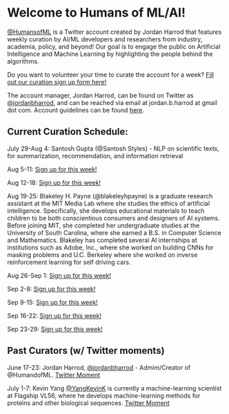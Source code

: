 # Welcome to Humans of ML/AI! 

[@HumansofML](http://twitter.com/humansofml) is a Twitter account created by Jordan Harrod that features weekly curation by AI/ML developers and researchers from industry, academia, policy, and beyond! 
Our goal is to engage the public on Artificial Intelligence and Machine Learning by highlighting the people behind the algorithms. 

Do you want to volunteer your time to curate the account for a week? [Fill out our curation sign up form here!](https://docs.google.com/forms/d/e/1FAIpQLScBbVwDcTv2Ve8RYLoSE1nw7odQBCdUnyL23Y4LKNhIoixQtw/viewform?usp=sf_link) 

The account manager, Jordan Harrod, can be found on Twitter as [@jordanbharrod](http://twitter.com/jordanbharrod), and can be reached via email at jordan.b.harrod at gmail dot com. Account guidelines can be found [here](https://docs.google.com/document/d/157yKT__FegEWZUhPNPccqfaTfQRx4wV10XPzycnHYEI/edit?usp=sharing). 

## Current Curation Schedule: 

July 29-Aug 4: Santosh Gupta (@Santosh Styles) - NLP on scientific texts, for summarization, recommendation, and information retrieval

Aug 5-11: [Sign up for this week!](https://docs.google.com/forms/d/e/1FAIpQLScBbVwDcTv2Ve8RYLoSE1nw7odQBCdUnyL23Y4LKNhIoixQtw/viewform?usp=sf_link) 

Aug 12-18: [Sign up for this week!](https://docs.google.com/forms/d/e/1FAIpQLScBbVwDcTv2Ve8RYLoSE1nw7odQBCdUnyL23Y4LKNhIoixQtw/viewform?usp=sf_link) 

Aug 19-25: Blakeley H. Payne (@blakeleyhpayne) is a graduate research assistant at the MIT Media Lab where she studies the ethics of artificial intelligence. Specifically, she develops educational materials to teach children to be both conscientious consumers and designers of AI systems. Before joining MIT, she completed her undergraduate studies at the University of South Carolina, where she earned a B.S. in Computer Science and Mathematics. Blakeley has completed several AI internships at institutions such as Adobe, Inc., where she worked on building CNNs for masking problems and U.C. Berkeley where she worked on inverse reinforcement learning for self driving cars.

Aug 26-Sep 1: [Sign up for this week!](https://docs.google.com/forms/d/e/1FAIpQLScBbVwDcTv2Ve8RYLoSE1nw7odQBCdUnyL23Y4LKNhIoixQtw/viewform?usp=sf_link) 

Sep 2-8: [Sign up for this week!](https://docs.google.com/forms/d/e/1FAIpQLScBbVwDcTv2Ve8RYLoSE1nw7odQBCdUnyL23Y4LKNhIoixQtw/viewform?usp=sf_link) 

Sep 9-15: [Sign up for this week!](https://docs.google.com/forms/d/e/1FAIpQLScBbVwDcTv2Ve8RYLoSE1nw7odQBCdUnyL23Y4LKNhIoixQtw/viewform?usp=sf_link) 

Sep 16-22: [Sign up for this week!](https://docs.google.com/forms/d/e/1FAIpQLScBbVwDcTv2Ve8RYLoSE1nw7odQBCdUnyL23Y4LKNhIoixQtw/viewform?usp=sf_link) 

Sep 23-29: [Sign up for this week!](https://docs.google.com/forms/d/e/1FAIpQLScBbVwDcTv2Ve8RYLoSE1nw7odQBCdUnyL23Y4LKNhIoixQtw/viewform?usp=sf_link) 

## Past Curators (w/ Twitter moments) 

June 17-23: Jordan Harrod, [@jordanbharrod](http://twitter.com/jordanbharrod) - Admim/Creator of @HumandofML. [Twitter Moment](https://twitter.com/i/moments/1144570787174572032?s=13) 

July 1-7: Kevin Yang [@YangKevinK](http://twitter.com/yangkevink) is currently a machine-learning scientist at Flagship VL56, where he develops machine-learning methods for proteins and other biological sequences. [Twitter Moment](https://twitter.com/i/moments/1147908911145656320?s=13)

